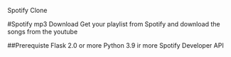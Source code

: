 Spotify Clone

#Spotify mp3 Download 
Get your playlist from Spotify and download the songs from the youtube

##Prerequiste
Flask 2.0 or more
Python 3.9 ir more
Spotify Developer API
